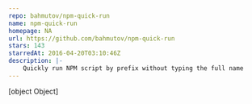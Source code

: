 ```yaml
---
repo: bahmutov/npm-quick-run
name: npm-quick-run
homepage: NA
url: https://github.com/bahmutov/npm-quick-run
stars: 143
starredAt: 2016-04-20T03:10:46Z
description: |-
    Quickly run NPM script by prefix without typing the full name
---
```


[object Object]
